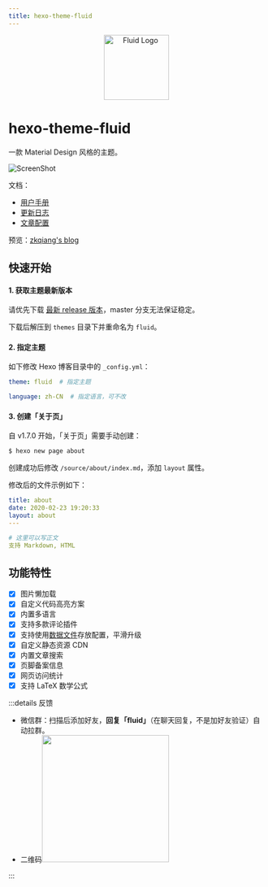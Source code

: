 ```yaml
---
title: hexo-theme-fluid
---
```


<div align="center"><img alt="Fluid Logo" src="@img/2/2-13/logo.png" width="128"></div>

# hexo-theme-fluid <Badge text="@fluid-dev"/> <Badge text="Finish"/> <Badge text="1.7.1"/>

一款 Material Design 风格的主题。

![ScreenShot](@img/2/2-13/1.png)

文档：

- [用户手册](https://hexo.fluid-dev.com/docs/)
- [更新日志](https://github.com/fluid-dev/hexo-theme-fluid/blob/master/Changelog.md)
- [文章配置](https://hexo.io/zh-cn/docs/front-matter)

预览：[zkqiang's blog](https://zkqiang.cn)

## 快速开始

#### 1. 获取主题最新版本

请优先下载 [最新 release 版本](https://github.com/fluid-dev/hexo-theme-fluid/releases)，master 分支无法保证稳定。

下载后解压到 `themes` 目录下并重命名为 `fluid`。

#### 2. 指定主题

如下修改 Hexo 博客目录中的 `_config.yml`：

```yaml
theme: fluid  # 指定主题

language: zh-CN  # 指定语言，可不改
```

#### 3. 创建「关于页」

自 v1.7.0 开始，「关于页」需要手动创建：

```bash
$ hexo new page about
```

创建成功后修改 `/source/about/index.md`，添加 `layout` 属性。

修改后的文件示例如下：

```yml
title: about
date: 2020-02-23 19:20:33
layout: about
---

# 这里可以写正文
支持 Markdown, HTML
```

## 功能特性

- [x] 图片懒加载
- [x] 自定义代码高亮方案
- [x] 内置多语言
- [x] 支持多款评论插件
- [x] 支持使用[数据文件](/5-Add/5-3-data-file.html)存放配置，平滑升级
- [x] 自定义静态资源 CDN
- [x] 内置文章搜索
- [x] 页脚备案信息
- [x] 网页访问统计
- [x] 支持 LaTeX 数学公式

:::details 反馈

- 微信群：扫描后添加好友，**回复「fluid」**（在聊天回复，不是加好友验证）自动拉群。
- 二维码<img width="250" src="https://cdn.jsdelivr.net/gh/fluid-dev/static@master/hexo-theme-fluid/wechat.jpeg">

:::